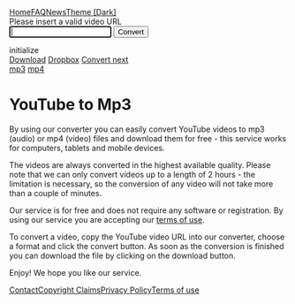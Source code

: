 <!DOCTYPE html>
<html lang="en">
<head>
<title>YouTube to Mp3 Converter</title>
<base href="https://ytmp3.cc/">
<meta name="robots" content="index,follow">
<meta name="keywords" content="youtube,mp3,converter,downloader">
<meta name="description" content="Convert and download youtube videos to mp3 (audio) or mp4 (video) files for free. There is no registration or software needed.">
<meta name="viewport" content="width=device-width, initial-scale=1.0">
<meta charset="UTF-8">
<link rel="stylesheet" href="/css/a/l.css?_=1567404421">
</head>
<body>
 <div id="nav">
  <a href="">Home</a><a href="faq/">FAQ</a><a href="news/">News</a><a id="theme" href="d" rel="nofollow">Theme [Dark]</a>
 </div> 
 <div id="content"> 
  <a href=""><img id="logo" src="images/l.png" alt=""></a>    
  <div id="converter_wrapper">
   <div id="converter">
    <div id="title">
     Please insert a valid video URL
    </div>   
    <form method="post">
     <input id="input" type="text" name="video" autocomplete="off" autofocus>
     <input id="submit" type="submit" value="Convert">
    </form>     
    <div id="progress">
     <span>initialize</span> <i class="fa fa-cog fa-spin"></i>
    </div>   
    <div id="buttons">
     <a href="" rel="nofollow">Download</a>
     <a href="">Dropbox</a>
     <a href="">Convert next</a>
    </div>   
   </div>
   <div id="formats">
    <a id="mp3" href="">mp3</a>
    <a id="mp4" href="">mp4</a>  
   </div>     
  </div> 
  <div id="separator"></div>  
  <div id="text">
   <h1>YouTube to Mp3</h1>
   <p>
    By using our converter you can easily convert YouTube videos to mp3 (audio) or mp4 (video) files and download them for free - this service works for computers, tablets and mobile devices.
   </p>
   <p>
    The videos are always converted in the highest available quality. Please note that we can only convert videos up to a length of 2 hours - the limitation is necessary, so the conversion of any video will not take 
    more than a couple of minutes.
   </p>
   <p>
    Our service is for free and does not require any software or registration. By using our service you are accepting our <a href="terms-of-use/">terms of use</a>.
   </p>
   <p>
    To convert a video, copy the YouTube video URL into our converter, choose a format and click the convert button. As soon as the conversion is finished you can download the file by clicking on the download button.
   </p>
   <p>
    Enjoy! We hope you like our service.
   </p>
  </div>
 </div>
 <div id="footer">
  <a href="contact/">Contact</a><a href="copyright-claims/">Copyright Claims</a><a href="privacy-policy/">Privacy Policy</a><a href="terms-of-use/">Terms of use</a>
 </div> 
 <script src="/js/jquery-3.4.1.min.js"></script>
 <script src="/js/ytmp3.js?a=NTvOeMDrLVcnMalIDyaCRvTMAaO&=_1567404421"></script>
</body>
</html>
